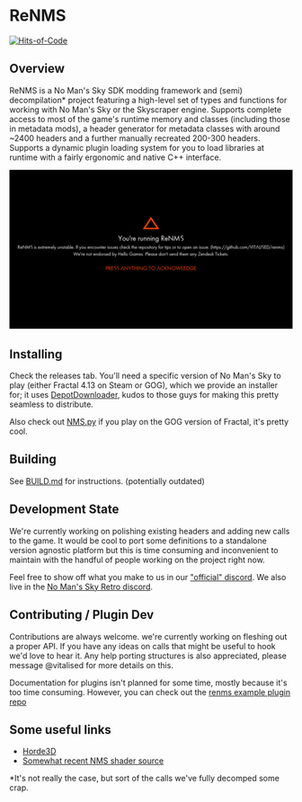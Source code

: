 # ReNMS

[![Hits-of-Code](https://hitsofcode.com/github/VITALISED/renms?branch=main)](https://hitsofcode.com/github/VITALISED/renms/view?branch=main)

## Overview

ReNMS is a No Man's Sky SDK modding framework and (semi) decompilation* project featuring a high-level set of types and functions for working with No Man's Sky or the Skyscraper engine. Supports complete access to most of the game's runtime memory and classes (including those in metadata mods), a header generator for metadata classes with around ~2400 headers and a further manually recreated 200-300 headers. Supports a dynamic plugin loading system for you to load libraries at runtime with a fairly ergonomic and native C++ interface.

![customised mod warning](docs/banner_a.png)

## Installing

Check the releases tab. You'll need a specific version of No Man's Sky to play (either Fractal 4.13 on Steam or GOG), which we provide an installer for; it uses [DepotDownloader](https://github.com/SteamRE/DepotDownloader), kudos to those guys for making this pretty seamless to distribute.

Also check out [NMS.py](https://github.com/monkeyman192/NMS.py) if you play on the GOG version of Fractal, it's pretty cool.

## Building

See [BUILD.md](BUILD.md) for instructions. (potentially outdated)

## Development State

We're currently working on polishing existing headers and adding new calls to the game. It would be cool to port some definitions to a standalone version agnostic platform but this is time consuming and inconvenient to maintain with the handful of people working on the project right now.

Feel free to show off what you make to us in our ["official" discord](https://discord.gg/SbEQFsJxNV). We also live in the [No Man's Sky Retro discord](https://discord.gg/tEYNuMmAvR).

## Contributing / Plugin Dev

Contributions are always welcome. we're currently working on fleshing out a proper API. If you have any ideas on calls that might be useful to hook we'd love to hear it. Any help porting structures is also appreciated, please message @vitalised for more details on this.

Documentation for plugins isn't planned for some time, mostly because it's too time consuming. However, you can check out the [renms example plugin repo](https://github.com/VITALISED/renms_plugin_example)

## Some useful links

* [Horde3D](https://github.com/horde3d/Horde3D/)
* [Somewhat recent NMS shader source](https://github.com/EthanRDoesMC/NMS-ShaderCode)

*It's not really the case, but sort of the calls we've fully decomped some crap.
